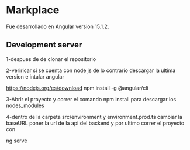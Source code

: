 # Markplace

Fue desarrollado en  Angular version 15.1.2.

## Development server

1-despues de de clonar el repositorio

2-veriricar si se cuenta con node js de lo contrario descargar la ultima version e intalar angular

https://nodejs.org/es/download
npm install -g @angular/cli

3-Abrir el proyecto y correr el comando npm install para descargar los nodes_modules 


4-dentro de la carpeta src/environment y environment.prod.ts  cambiar la baseURL poner la url de la api del backend 
y por ultimo correr el proyecto con 

ng serve
